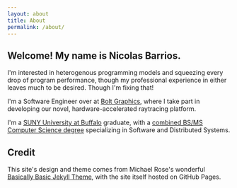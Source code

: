 ```yaml
---
layout: about
title: About
permalink: /about/
---
```


## Welcome! My name is Nicolas Barrios.

I'm interested in heterogenous programming models and squeezing every drop of program performance, though my professional experience in either leaves much to be desired.
Though I'm fixing that!

I'm a Software Engineer over at [Bolt Graphics](https://bolt.graphics/), where I take part in developing our novel, hardware-accelerated raytracing platform.

I'm a [SUNY University at Buffalo](https://buffalo.edu/) graduate, with a [combined BS/MS Computer Science degree](https://engineering.buffalo.edu/computer-science-engineering/undergraduate/degrees-and-programs/bs-ms-in-computer-science-and-engineering.html) specializing in Software and Distributed Systems.

## Credit

This site's design and theme comes from Michael Rose's wonderful [Basically Basic Jekyll Theme](https://github.com/mmistakes/jekyll-theme-basically-basic), with the site itself hosted on GitHub Pages.
